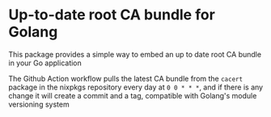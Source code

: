 # Up-to-date root CA bundle for Golang

This package provides a simple way to embed an up to date root CA bundle in your Go application

The Github Action workflow pulls the latest CA bundle from the `cacert` package in the nixpkgs repository every day at `0 0 * * *`, and if there is any change it will create a commit and a tag, compatible with Golang's module versioning system